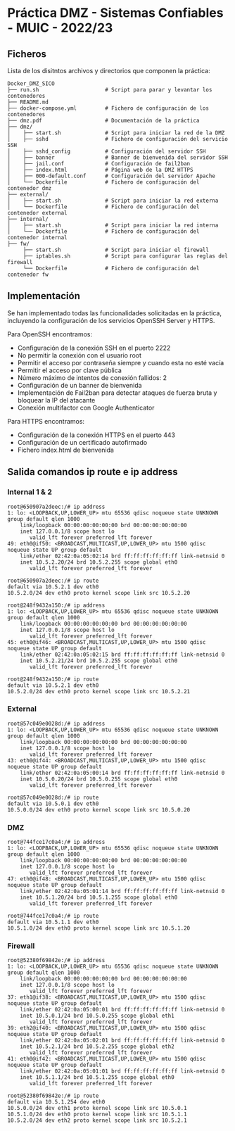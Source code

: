 # Práctica DMZ - Sistemas Confiables - MUIC - 2022/23

## Ficheros
Lista de los disitntos archivos y directorios que componen la práctica:
```
Docker_DMZ_SICO
├── run.sh                     # Script para parar y levantar los contenedores
├── README.md                 
├── docker-compose.yml         # Fichero de configuración de los contenedores
├── dmz.pdf                    # Documentación de la práctica
├── dmz/
│    ├── start.sh              # Script para iniciar la red de la DMZ
│    ├── sshd                  # Fichero de configuración del servicio SSH
│    ├── sshd_config           # Configuración del servidor SSH
│    ├── banner                # Banner de bienvenida del servidor SSH
│    ├── jail.conf             # Configuración de fail2ban
│    ├── index.html            # Página web de la DMZ HTTPS
│    ├── 000-default.conf      # Configuración del servidor Apache
│    └── Dockerfile            # Fichero de configuración del contenedor dmz
├── external/
│    ├── start.sh              # Script para iniciar la red externa
│    └── Dockerfile            # Fichero de configuración del contenedor external
├── internal/
│    ├── start.sh              # Script para iniciar la red interna
│    └── Dockerfile            # Fichero de configuración del contenedor internal
├── fw/
     ├── start.sh              # Script para iniciar el firewall
     ├── iptables.sh           # Script para configurar las reglas del firewall
     └── Dockerfile            # Fichero de configuración del contenedor fw    

```

## Implementación
Se han implementado todas las funcionalidades solicitadas en la práctica, incluyendo la configuración de los servicios OpenSSH Server y HTTPS. 

Para OpenSSH encontramos:
- Configuración de la conexión SSH en el puerto 2222
- No permitir la conexión con el usuario root
- Permitir el acceso por contraseña  siempre y cuando esta no esté vacía
- Permitir el acceso por clave pública
- Número máximo de intentos de conexión fallidos: 2
- Configuración de un banner de bienvenida
- Implementación de Fail2ban para detectar ataques de fuerza bruta y bloquear la IP del atacante
- Conexión multifactor con Google Authenticator

Para HTTPS encontramos:
- Configuración de la conexión HTTPS en el puerto 443
- Configuración de un certificado autofirmado
- Fichero index.html de bienvenida

## Salida comandos ip route e ip address
### Internal 1 & 2
```
root@650907a2deec:/# ip address
1: lo: <LOOPBACK,UP,LOWER_UP> mtu 65536 qdisc noqueue state UNKNOWN group default qlen 1000
    link/loopback 00:00:00:00:00:00 brd 00:00:00:00:00:00
    inet 127.0.0.1/8 scope host lo
       valid_lft forever preferred_lft forever
49: eth0@if50: <BROADCAST,MULTICAST,UP,LOWER_UP> mtu 1500 qdisc noqueue state UP group default 
    link/ether 02:42:0a:05:02:14 brd ff:ff:ff:ff:ff:ff link-netnsid 0
    inet 10.5.2.20/24 brd 10.5.2.255 scope global eth0
       valid_lft forever preferred_lft forever

root@650907a2deec:/# ip route
default via 10.5.2.1 dev eth0 
10.5.2.0/24 dev eth0 proto kernel scope link src 10.5.2.20 
```
```
root@248f9432a150:/# ip address
1: lo: <LOOPBACK,UP,LOWER_UP> mtu 65536 qdisc noqueue state UNKNOWN group default qlen 1000
    link/loopback 00:00:00:00:00:00 brd 00:00:00:00:00:00
    inet 127.0.0.1/8 scope host lo
       valid_lft forever preferred_lft forever
45: eth0@if46: <BROADCAST,MULTICAST,UP,LOWER_UP> mtu 1500 qdisc noqueue state UP group default 
    link/ether 02:42:0a:05:02:15 brd ff:ff:ff:ff:ff:ff link-netnsid 0
    inet 10.5.2.21/24 brd 10.5.2.255 scope global eth0
       valid_lft forever preferred_lft forever

root@248f9432a150:/# ip route
default via 10.5.2.1 dev eth0 
10.5.2.0/24 dev eth0 proto kernel scope link src 10.5.2.21 
```
### External
```
root@57c049e0028d:/# ip address
1: lo: <LOOPBACK,UP,LOWER_UP> mtu 65536 qdisc noqueue state UNKNOWN group default qlen 1000
    link/loopback 00:00:00:00:00:00 brd 00:00:00:00:00:00
    inet 127.0.0.1/8 scope host lo
       valid_lft forever preferred_lft forever
43: eth0@if44: <BROADCAST,MULTICAST,UP,LOWER_UP> mtu 1500 qdisc noqueue state UP group default 
    link/ether 02:42:0a:05:00:14 brd ff:ff:ff:ff:ff:ff link-netnsid 0
    inet 10.5.0.20/24 brd 10.5.0.255 scope global eth0
       valid_lft forever preferred_lft forever

root@57c049e0028d:/# ip route
default via 10.5.0.1 dev eth0 
10.5.0.0/24 dev eth0 proto kernel scope link src 10.5.0.20
```

### DMZ
```
root@744fce17c0a4:/# ip address
1: lo: <LOOPBACK,UP,LOWER_UP> mtu 65536 qdisc noqueue state UNKNOWN group default qlen 1000
    link/loopback 00:00:00:00:00:00 brd 00:00:00:00:00:00
    inet 127.0.0.1/8 scope host lo
       valid_lft forever preferred_lft forever
47: eth0@if48: <BROADCAST,MULTICAST,UP,LOWER_UP> mtu 1500 qdisc noqueue state UP group default 
    link/ether 02:42:0a:05:01:14 brd ff:ff:ff:ff:ff:ff link-netnsid 0
    inet 10.5.1.20/24 brd 10.5.1.255 scope global eth0
       valid_lft forever preferred_lft forever

root@744fce17c0a4:/# ip route
default via 10.5.1.1 dev eth0 
10.5.1.0/24 dev eth0 proto kernel scope link src 10.5.1.20
```
### Firewall
```
root@52380f69842e:/# ip address
1: lo: <LOOPBACK,UP,LOWER_UP> mtu 65536 qdisc noqueue state UNKNOWN group default qlen 1000
    link/loopback 00:00:00:00:00:00 brd 00:00:00:00:00:00
    inet 127.0.0.1/8 scope host lo
       valid_lft forever preferred_lft forever
37: eth1@if38: <BROADCAST,MULTICAST,UP,LOWER_UP> mtu 1500 qdisc noqueue state UP group default 
    link/ether 02:42:0a:05:00:01 brd ff:ff:ff:ff:ff:ff link-netnsid 0
    inet 10.5.0.1/24 brd 10.5.0.255 scope global eth1
       valid_lft forever preferred_lft forever
39: eth2@if40: <BROADCAST,MULTICAST,UP,LOWER_UP> mtu 1500 qdisc noqueue state UP group default 
    link/ether 02:42:0a:05:02:01 brd ff:ff:ff:ff:ff:ff link-netnsid 0
    inet 10.5.2.1/24 brd 10.5.2.255 scope global eth2
       valid_lft forever preferred_lft forever
41: eth0@if42: <BROADCAST,MULTICAST,UP,LOWER_UP> mtu 1500 qdisc noqueue state UP group default 
    link/ether 02:42:0a:05:01:01 brd ff:ff:ff:ff:ff:ff link-netnsid 0
    inet 10.5.1.1/24 brd 10.5.1.255 scope global eth0
       valid_lft forever preferred_lft forever

root@52380f69842e:/# ip route
default via 10.5.1.254 dev eth0 
10.5.0.0/24 dev eth1 proto kernel scope link src 10.5.0.1 
10.5.1.0/24 dev eth0 proto kernel scope link src 10.5.1.1 
10.5.2.0/24 dev eth2 proto kernel scope link src 10.5.2.1 
```